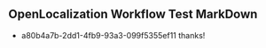 ## OpenLocalization Workflow Test MarkDown
* a80b4a7b-2dd1-4fb9-93a3-099f5355ef11 
thanks!<!--HONumber=Mar16_HO3-->
